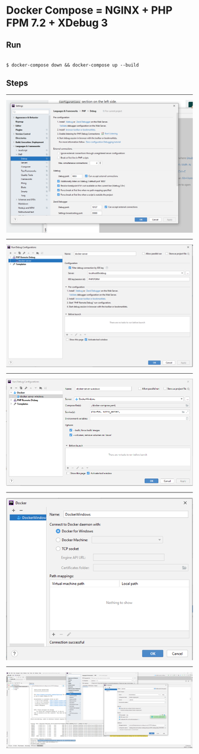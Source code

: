 # Docker Compose = NGINX + PHP FPM 7.2 + XDebug 3

## Run

```

$ docker-compose down && docker-compose up --build
```

## Steps

---

![alt text](app/images/phpstorm1.png)

---

![alt text](app/images/phpstorm2.png)

---

![alt text](app/images/phpstorm3.png)

---

![alt text](app/images/phpstorm4.png)

---

![alt text](app/images/phpstorm5.png)

